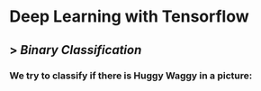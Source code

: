 # **Deep Learning with Tensorflow**
## > *Binary Classification*
### We try to classify if there is Huggy Waggy in a picture: